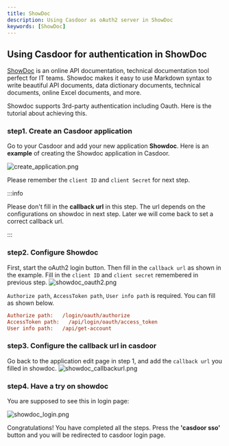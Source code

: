 ```yaml
---
title: ShowDoc
description: Using Casdoor as oAuth2 server in ShowDoc
keywords: [ShowDoc]
---
```


## Using Casdoor for authentication in ShowDoc

[ShowDoc](https://www.showdoc.com.cn/) is an online API documentation, technical documentation tool perfect for IT 
teams. Showdoc makes it easy to use Markdown syntax to write beautiful API documents, data dictionary documents, technical documents, online Excel documents, and more.

Showdoc supports 3rd-party authentication including Oauth. Here is the tutorial about achieving this.

### step1. Create an Casdoor application

Go to your Casdoor and add your new application **Showdoc**. Here is an **example** of creating the Showdoc application in Casdoor.

![create_application.png](/img/integration/create_application.png)

Please remember the `client ID` and `client Secret` for next step.

:::info

Please don't fill in the **callback url** in this step. The url depends on the configurations on showdoc in next step. Later we will come back to set a correct callback url.

:::

### step2. Configure Showdoc

First, start the oAuth2 login button. Then fill in the `callback url` as shown in the example.
Fill in the `client ID` and `client secret` remembered in previous step.
![showdoc_oauth2.png](/img/integration/showdoc_oauth2.png)

`Authorize path`, `AccessToken path`, `User info path` is required. You can fill as shown below.

```ini
Authorize path:   /login/oauth/authorize
AccessToken path:   /api/login/oauth/access_token
User info path:   /api/get-account
```

### step3. Configure the callback url in casdoor

Go back to the application edit page in step 1, and add the `callback url` you filled in showdoc.
![showdoc_callbackurl.png](/img/integration/showdoc_callbackurl.png)

### step4. Have a try on showdoc

You are supposed to see this in login page:

![showdoc_login.png](/img/integration/showdoc_login.png)

Congratulations! You have completed all the steps. Press the **'casdoor sso'** button and you will be redirected to casdoor login page.

